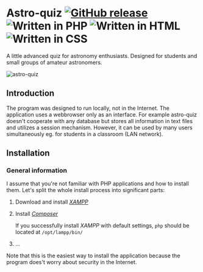 # Astro-quiz [![GitHub release](http://www.astro.uni.wroc.pl/ludzie/brus/img/github/ver20170419.svg "download")](https://github.com/PBrus/Astro-quiz) ![Written in PHP](http://www.astro.uni.wroc.pl/ludzie/brus/img/github/Php.svg "language") ![Written in HTML](http://www.astro.uni.wroc.pl/ludzie/brus/img/github/Html.svg "language") ![Written in CSS](http://www.astro.uni.wroc.pl/ludzie/brus/img/github/Css.svg "language")

A little advanced quiz for astronomy enthusiasts. Designed for students and small groups of amateur astronomers.

![astro-quiz](http://www.astro.uni.wroc.pl/ludzie/brus/img/github/Astro_quiz.gif)

## Introduction

The program was designed to run locally, not in the Internet. The application uses a webbrowser only as an interface. For example astro-quiz doesn't cooperate with any database but stores all information in text files and utilizes a session mechanism. However, it can be used by many users simultaneously eg. for students in a classroom (LAN network).

## Installation

### General information

I assume that you're not familiar with PHP applications and how to install them. Let's split the whole install process into significant parts:
1. Download and install [*XAMPP*](https://www.apachefriends.org/download.html)
2. Install [*Composer*](https://getcomposer.org/download/)

   If you successfully install *XAMPP* with default settings, `php` should be located at `/opt/lampp/bin/`
3. ...

Note that this is the easiest way to install the application because the program does't worry about security in the Internet.
